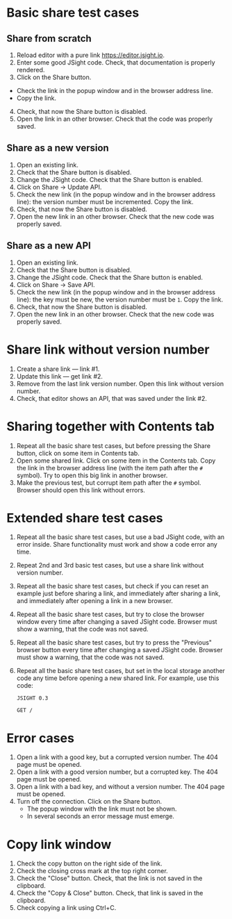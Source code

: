 # Basic share test cases

## Share from scratch

1. Reload editor with a pure link https://editor.jsight.io.
2. Enter some good JSight code. Check, that documentation is properly rendered.
3. Click on the Share button.
  - Check the link in the popup window and in the browser address line.
  - Copy the link.
4. Check, that now the Share button is disabled.
5. Open the link in an other browser. Check that the code was properly saved.

## Share as a new version

1. Open an existing link.
2. Check that the Share button is disabled.
3. Change the JSight code. Check that the Share button is enabled.
4. Click on Share → Update API.
5. Check the new link (in the popup window and in the browser address line): the version number must
   be incremented. Copy the link.
6. Check, that now the Share button is disabled.
7. Open the new link in an other browser. Check that the new code was properly saved.

## Share as a new API

1. Open an existing link.
2. Check that the Share button is disabled.
3. Change the JSight code. Check that the Share button is enabled.
4. Click on Share → Save API.
5. Check the new link (in the popup window and in the browser address line): the key must be new,
   the version number must be `1`. Copy the link.
6. Check, that now the Share button is disabled.
7. Open the new link in an other browser. Check that the new code was properly saved.

# Share link without version number

1. Create a share link — link #1.
2. Update this link — get link #2.
3. Remove from the last link version number. Open this link without version number.
4. Check, that editor shows an API, that was saved under the link #2.

# Sharing together with Contents tab

1. Repeat all the basic share test cases, but before pressing the Share button, click on some item
   in Contents tab.
2. Open some shared link. Click on some item in the Contents tab. Copy the link in the browser
   address line (with the item path after the `#` symbol). Try to open this big link in another
   browser.
3. Make the previous test, but corrupt item path after the `#` symbol. Browser should open this link
   without errors.

# Extended share test cases

1. Repeat all the basic share test cases, but use a bad JSight code, with an error inside. Share
   functionality must work and show a code error any time.
2. Repeat 2nd and 3rd basic test cases, but use a share link without version number.
3. Repeat all the basic share test cases, but check if you can reset an example just before sharing
   a link, and immediately after sharing a link, and immediately after opening a link in a new
   browser.
4. Repeat all the basic share test cases, but try to close the browser window every time after
   changing a saved JSight code. Browser must show a warning, that the code was not saved.
5. Repeat all the basic share test cases, but try to press the "Previous" browser button every time
   after changing a saved JSight code. Browser must show a warning, that the code was not saved.
6. Repeat all the basic share test cases, but set in the local storage another code any time before
   opening a new shared link. For example, use this code:

   ```
   JSIGHT 0.3

   GET /
   ```

# Error cases

1. Open a link with a good key, but a corrupted version number. The 404 page must be opened.
2. Open a link with a good version number, but a corrupted key. The 404 page must be opened.
3. Open a link with a bad key, and without a version number. The 404 page must be opened.
4. Turn off the connection. Click on the Share button.
   - The popup window with the link must not be shown.
   - In several seconds an error message must emerge.

# Copy link window

1. Check the copy button on the right side of the link.
2. Check the closing cross mark at the top right corner.
3. Check the "Close" button. Check, that the link is not saved in the clipboard.
4. Check the "Copy & Close" button. Check, that link is saved in the clipboard.
5. Check copying a link using Ctrl+C.